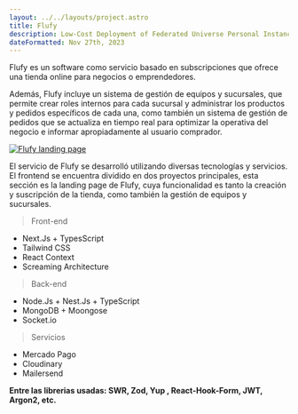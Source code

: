 ```yaml
---
layout: ../../layouts/project.astro
title: Flufy
description: Low-Cost Deployment of Federated Universe Personal Instances
dateFormatted: Nov 27th, 2023
---
```


Flufy es un software como servicio basado en subscripciones que ofrece una tienda online para negocios o emprendedores.

Además, Flufy incluye un sistema de gestión de equipos y sucursales, que permite crear roles internos para cada sucursal y administrar los productos y pedidos específicos de cada una, como también un sistema de gestión de pedidos que se actualiza en tiempo real para optimizar la operativa del negocio e informar apropiadamente al usuario comprador.

<a href="https://flufy.com.ar/" target="_blank" rel="noopener noreferrer">
  <img src="/assets/images/projects/flufy.png" alt="Flufy landing page " class="rounded-lg" />
</a>

El servicio de Flufy se desarrolló utilizando diversas tecnologías y servicios. El frontend se encuentra dividido en dos proyectos principales, esta sección es la landing page de Flufy, cuya funcionalidad es tanto la creación y suscripción de la tienda, como también la gestión de equipos y sucursales.

> Front-end

- Next.Js + TypesScript
- Tailwind CSS
- React Context
- Screaming Architecture

> Back-end

- Node.Js + Nest.Js + TypeScript
- MongoDB + Moongose
- Socket.io

> Servicios

- Mercado Pago
- Cloudinary
- Mailersend

**Entre las librerias usadas: SWR, Zod, Yup , React-Hook-Form, JWT, Argon2, etc.**

